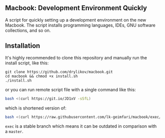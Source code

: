 ## Macbook: Development Environment Quickly

A script for quickly setting up a development environment on the new Macbook. The script installs programming languages, IDEs, GNU software collections, and so on.


## Installation

It's highly recommended to clone this repository and manually run the install script, like this:

```
git clone https://github.com/drylikov/macbook.git
cd macbook && chmod +x install.sh
./install.sh
```

or you can run remote script file with a single command like this:

```bash
bash <(curl https://git.io/JD1xV -sSfL)
```

which is shortened version of:

```bash
bash <(curl https://raw.githubusercontent.com/lk-geimfari/macbook/exec/install.sh -sSf)
```

`exec` is a stable branch which means it can be outdated in comparison with a `master`.
